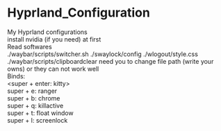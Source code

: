 # Hyprland_Configuration  
My Hyprland configurations  
install nvidia (if you need) at first  
Read softwares  
./waybar/scripts/switcher.sh ./swaylock/config ./wlogout/style.css ./waybar/scripts/clipboardclear need you to change file path (write your owns) or they can not work well  
Binds:  
</t><super + enter: kitty></t>  
</t>super + e: ranger  
</t>super + b: chrome  
</t>super + q: killactive  
</t>super + t: float window  
</t>super + l: screenlock
